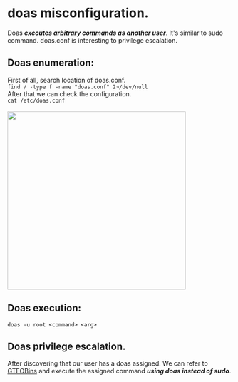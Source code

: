 # doas misconfiguration.
Doas ***executes arbitrary commands as another user***. It's similar to sudo command. doas.conf is interesting to privilege escalation.

## Doas enumeration: 
First of all, search location of doas.conf.<br />
`find / -type f -name "doas.conf" 2>/dev/null`<br />
After that we can check the configuration.<br />
`cat /etc/doas.conf` <br /><br />
<img src="https://github.com/alejandro-pentest/Privilege-Escalation-Cheat-sheet/assets/161533623/c94fa90a-9009-48c9-b15b-ca0aa4111677" width="400"><br />

## Doas execution: 
`doas -u root <command> <arg>`

## Doas privilege escalation.
After discovering that our user has a doas assigned. We can refer to [GTFOBins](https://gtfobins.github.io/) and execute the assigned command ***using doas instead of sudo***.
